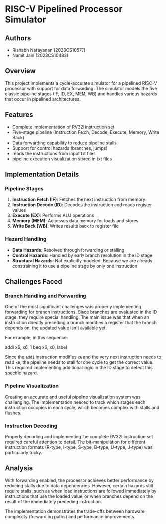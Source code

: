 # RISC-V Pipelined Processor Simulator

## Authors
- Rishabh Narayanan (2023CS10577)
- Namit Jain (2023CS10483)

## Overview
This project implements a cycle-accurate simulator for a pipelined RISC-V processor with support for data forwarding. The simulator models the five classic pipeline stages (IF, ID, EX, MEM, WB) and handles various hazards that occur in pipelined architectures.

## Features
- Complete implementation of RV32I instruction set
- Five-stage pipeline (Instruction Fetch, Decode, Execute, Memory, Write Back)
- Data forwarding capability to reduce pipeline stalls
- Support for control hazards (branches, jumps)
- reads the instructions from input txt files
- pipeline execution visualization stored in txt files

## Implementation Details

### Pipeline Stages
1. **Instruction Fetch (IF)**: Fetches the next instruction from memory
2. **Instruction Decode (ID)**: Decodes the instruction and reads register values
3. **Execute (EX)**: Performs ALU operations
4. **Memory (MEM)**: Accesses data memory for loads and stores
5. **Write Back (WB)**: Writes results back to register file

### Hazard Handling
- **Data Hazards**: Resolved through forwarding or stalling
- **Control Hazards**: Handled by early branch resolution in the ID stage
- **Structural Hazards**: Not explicitly modeled. Because we are already constraining it to use a pipeline stage by only one instruction

## Challenges Faced

### Branch Handling and Forwarding
One of the most significant challenges was properly implementing forwarding for branch instructions. Since branches are evaluated in the ID stage, they require special handling. The main issue was that when an instruction directly preceding a branch modifies a register that the branch depends on, the updated value isn't available yet.

For example, in this sequence:

addi x6, x6, 1 beq x6, x0, label

Since the `addi` instruction modifies `x6` and the very next instruction needs to read `x6`, the pipeline needs to stall for one cycle to get the correct value. This required implementing additional logic in the ID stage to detect this specific hazard.

### Pipeline Visualization
Creating an accurate and useful pipeline visualization system was challenging. The implementation needed to track which stages each instruction occupies in each cycle, which becomes complex with stalls and flushes.

### Instruction Decoding
Properly decoding and implementing the complete RV32I instruction set required careful attention to detail. The bit-manipulation for different instruction formats (R-type, I-type, S-type, B-type, U-type, J-type) was particularly tricky.


## Analysis

With forwarding enabled, the processor achieves better performance by reducing stalls due to data dependencies. However, certain hazards still require stalls, such as when load instructions are followed immediately by instructions that use the loaded value, or when branches depend on the result of the immediately preceding instruction.

The implementation demonstrates the trade-offs between hardware complexity (forwarding paths) and performance improvements.
